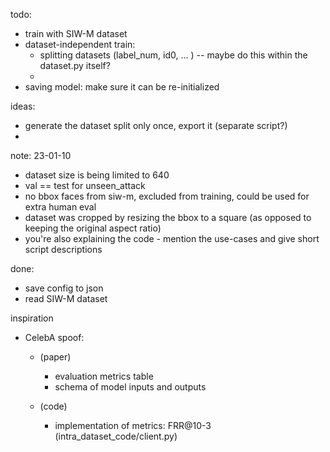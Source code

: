 

todo: 
* train with SIW-M dataset
* dataset-independent train:
  * splitting datasets (label_num, id0, ... ) -- maybe do this within the dataset.py itself?
  *
* saving model: make sure it can be re-initialized



ideas:

* generate the dataset split only once, export it (separate script?)
* 

note:
23-01-10

* dataset size is being limited to 640 
* val == test for unseen_attack
* no bbox faces from siw-m, excluded from training, could be used for extra human eval
* dataset was cropped by resizing the bbox to a square (as opposed to keeping the original aspect ratio)
* you're also explaining the code - mention the use-cases and give short script descriptions

done:

* save config to json
* read SIW-M dataset


inspiration

* CelebA spoof: 
  * (paper)
    * evaluation metrics table
    * schema of model inputs and outputs
  
  * (code)
    * implementation of metrics: FRR@10-3 (intra_dataset_code/client.py)
